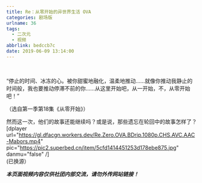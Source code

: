 ```yaml
---
title: Re：从零开始的异世界生活 OVA
categories: 剧场版
urlname: 36
tags:
  - 二次元
  - 视频
abbrlink: bedccb7c
date: 2019-06-09 13:14:00
---
```

<!--markdown--><br>
“停止的时间、冰冻的心。被你甜蜜地融化，温柔地推动……就像你推动我静止的时间般，我也要推动停滞不前的你……从这里开始吧，从一开始，不，从零开始吧！”

（选自第一季第18集《从零开始》）

然而这一次，他们的故事还能继续吗？或是说，那些遗忘在轮回中的故事怎样了？
<br>
[dplayer url="https://gl.dfacgn.workers.dev/Re.Zero.OVA.BDrip.1080p.CHS.AVC.AAC-Mabors.mp4" pic="https://pic2.superbed.cn/item/5cfd1414451253d178ebe875.jpg" danmu="false" /]
<br>
(已换源）

***本页面视频内容仅供社团内部交流，请勿外传网站链接！***